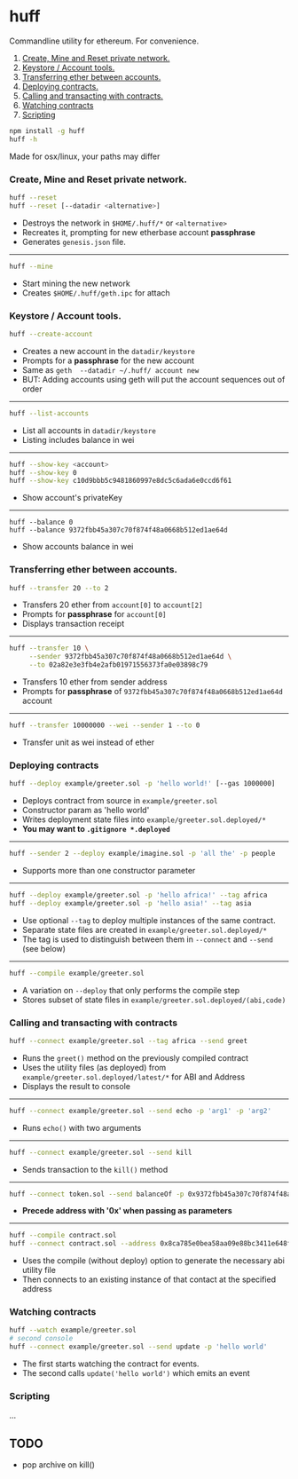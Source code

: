 # huff

Commandline utility for ethereum. For convenience.

1. [Create, Mine and Reset private network.](https://github.com/nomilous/huff#create-mine-and-reset-private-network)
2. [Keystore / Account tools.](https://github.com/nomilous/huff#keystore--account-tools)
3. [Transferring ether between accounts.](https://github.com/nomilous/huff#transferring-ether-between-accounts)
4. [Deploying contracts.](https://github.com/nomilous/huff#deploying-contracts)
5. [Calling and transacting with contracts.](https://github.com/nomilous/huff#calling-and-transacting-with-contracts)
6. [Watching contracts](https://github.com/nomilous/huff#watching-contracts)
7. [Scripting](https://github.com/nomilous/huff#scripting)
```bash
npm install -g huff
huff -h
```

Made for osx/linux, your paths may differ



### Create, Mine and Reset private network.

```bash
huff --reset
huff --reset [--datadir <alternative>]
```
* Destroys the network in `$HOME/.huff/*` or `<alternative>`
* Recreates it, prompting for new etherbase account **passphrase**
* Generates `genesis.json` file.

***

```bash
huff --mine
```
* Start mining the new network
* Creates `$HOME/.huff/geth.ipc` for attach




### Keystore / Account tools.

```bash
huff --create-account
```
* Creates a new account in the `datadir/keystore`
* Prompts for a **passphrase** for the new account
* Same as `geth  --datadir ~/.huff/ account new`
* BUT: Adding accounts using geth will put the account sequences out of order

***

```bash
huff --list-accounts
```
* List all accounts in `datadir/keystore`
* Listing includes balance in wei

***

```bash
huff --show-key <account>
huff --show-key 0
huff --show-key c10d9bbb5c9481860997e8dc5c6ada6e0ccd6f61
```
* Show account's privateKey

***

```
huff --balance 0
huff --balance 9372fbb45a307c70f874f48a0668b512ed1ae64d
```
* Show accounts balance in wei




### Transferring ether between accounts.

```bash
huff --transfer 20 --to 2
```
* Transfers 20 ether from `account[0]` to `account[2]`
* Prompts for **passphrase** for `account[0]`
* Displays transaction receipt

***

```bash
huff --transfer 10 \
     --sender 9372fbb45a307c70f874f48a0668b512ed1ae64d \
     --to 02a82e3e3fb4e2afb01971556373fa0e03898c79
```
* Transfers 10 ether from sender address
* Prompts for **passphrase** of `9372fbb45a307c70f874f48a0668b512ed1ae64d` account

***

```bash
huff --transfer 10000000 --wei --sender 1 --to 0
```
* Transfer unit as wei instead of ether



### Deploying contracts

```bash
huff --deploy example/greeter.sol -p 'hello world!' [--gas 1000000]
```
* Deploys contract from source in `example/greeter.sol`
* Constructor param as 'hello world'
* Writes deployment state files into `example/greeter.sol.deployed/*`
* **You may want to `.gitignore *.deployed`**

***

```bash
huff --sender 2 --deploy example/imagine.sol -p 'all the' -p people
```
* Supports more than one constructor parameter

***

```bash
huff --deploy example/greeter.sol -p 'hello africa!' --tag africa
huff --deploy example/greeter.sol -p 'hello asia!' --tag asia
```
* Use optional `--tag` to deploy multiple instances of the same contract.
* Separate state files are created in `example/greeter.sol.deployed/*`
* The tag is used to distinguish between them in `--connect` and `--send` (see below)

***

```bash
huff --compile example/greeter.sol
```

* A variation on `--deploy` that only performs the compile step
* Stores subset of state files in `example/greeter.sol.deployed/(abi,code)`

### Calling and transacting with contracts

```bash
huff --connect example/greeter.sol --tag africa --send greet
```
* Runs the `greet()` method on the previously compiled contract
* Uses the utility files (as deployed) from `example/greeter.sol.deployed/latest/*` for ABI and Address
* Displays the result to console

***

```bash
huff --connect example/greeter.sol --send echo -p 'arg1' -p 'arg2'
```
* Runs `echo()` with two arguments

***

```bash
huff --connect example/greeter.sol --send kill
```
* Sends transaction to the `kill()` method

***

```bash
huff --connect token.sol --send balanceOf -p 0x9372fbb45a307c70f874f48a0668b512ed1ae64d
```
* **Precede address with '0x' when passing as parameters**

***

```bash
huff --compile contract.sol
huff --connect contract.sol --address 0x8ca785e0bea58aa09e88bc3411e648f5aff636bc --send method
```
* Uses the compile (without deploy) option to generate the necessary abi utility file
* Then connects to an existing instance of that contact at the specified address

### Watching contracts


```bash
huff --watch example/greeter.sol
# second console
huff --connect example/greeter.sol --send update -p 'hello world'
```
* The first starts watching the contract for events.
* The second calls `update('hello world')` which emits an event


### Scripting

...


## TODO

* pop archive on kill()
